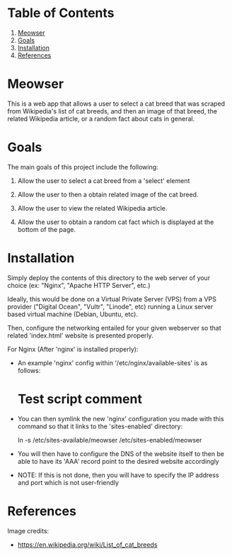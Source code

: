 
# Table of Contents

1.  [Meowser](#orga50fce4)
2.  [Goals](#org185bf5d)
3.  [Installation](#org0eb59c1)
4.  [References](#orgc10e831)


<a id="orga50fce4"></a>

# Meowser

This is a web app that allows a user to select a cat breed that was scraped from Wikipedia's list of cat breeds, and then an image of that breed, the related Wikipedia article, or a random fact about cats in general.


<a id="org185bf5d"></a>

# Goals

The main goals of this project include the following:

1.  Allow the user to select a cat breed from a 'select' element

2.  Allow the user to then a obtain related image of the cat breed.

3.  Allow the user to view the related Wikipedia article.

4.  Allow the user to obtain a random cat fact which is displayed at the bottom of the page.


<a id="org0eb59c1"></a>

# Installation

Simply deploy the contents of this directory to the web server of your choice (ex: "Nginx", "Apache HTTP Server", etc.)

Ideally, this would be done on a Virtual Private Server (VPS) from a VPS provider ("Digital Ocean", "Vultr", "Linode", etc) running a Linux server based virtual machine (Debian, Ubuntu, etc).

Then, configure the networking entailed for your given webserver so that related 'index.html' website is presented properly.

For Nginx (After 'nginx' is installed properly):

-   An example 'nginx' config within '/etc/nginx/available-sites' is as follows:

    # Test script comment

-   You can then symlink the new 'nginx' configuration you made with this command so that it links to the 'sites-enabled' directory:

    ln -s /etc/sites-available/meowser /etc/sites-enabled/meowser

-   You will then have to configure the DNS of the website itself to then be able to have its 'AAA' record point to the desired website accordingly
-   NOTE: If this is not done, then you will have to specify the IP address and port which is not user-friendly


<a id="orgc10e831"></a>

# References

Image credits:

-   <https://en.wikipedia.org/wiki/List_of_cat_breeds>

